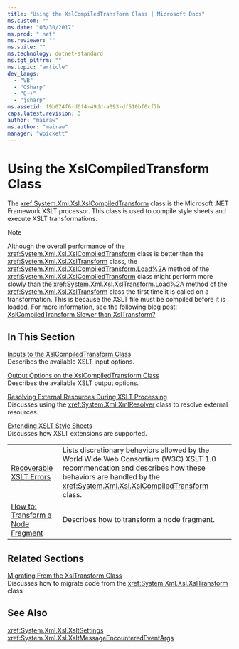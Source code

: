 ```yaml
---
title: "Using the XslCompiledTransform Class | Microsoft Docs"
ms.custom: ""
ms.date: "03/30/2017"
ms.prod: ".net"
ms.reviewer: ""
ms.suite: ""
ms.technology: dotnet-standard
ms.tgt_pltfrm: ""
ms.topic: "article"
dev_langs: 
  - "VB"
  - "CSharp"
  - "C++"
  - "jsharp"
ms.assetid: f9b074f6-d6f4-49dd-a093-df510bf0cf7b
caps.latest.revision: 3
author: "mairaw"
ms.author: "mairaw"
manager: "wpickett"
---
```

# Using the XslCompiledTransform Class
The <xref:System.Xml.Xsl.XslCompiledTransform> class is the Microsoft .NET Framework XSLT processor. This class is used to compile style sheets and execute XSLT transformations.  
  
> [!NOTE]
>  Although the overall performance of the <xref:System.Xml.Xsl.XslCompiledTransform> class is better than the <xref:System.Xml.Xsl.XslTransform> class, the <xref:System.Xml.Xsl.XslCompiledTransform.Load%2A> method of the <xref:System.Xml.Xsl.XslCompiledTransform> class might perform more slowly than the <xref:System.Xml.Xsl.XslTransform.Load%2A> method of the <xref:System.Xml.Xsl.XslTransform> class the first time it is called on a transformation. This is because the XSLT file must be compiled before it is loaded. For more information, see the following blog post: [XslCompiledTransform Slower than XslTransform?](http://go.microsoft.com/fwlink/?LinkId=130590)  
  
## In This Section  
 [Inputs to the XslCompiledTransform Class](../../../../docs/standard/data/xml/inputs-to-the-xslcompiledtransform-class.md)  
 Describes the available XSLT input options.  
  
 [Output Options on the XslCompiledTransform Class](../../../../docs/standard/data/xml/output-options-on-the-xslcompiledtransform-class.md)  
 Describes the available XSLT output options.  
  
 [Resolving External Resources During XSLT Processing](../../../../docs/standard/data/xml/resolving-external-resources-during-xslt-processing.md)  
 Discusses using the <xref:System.Xml.XmlResolver> class to resolve external resources.  
  
 [Extending XSLT Style Sheets](../../../../docs/standard/data/xml/extending-xslt-style-sheets.md)  
 Discusses how XSLT extensions are supported.  
  
|||  
|-|-|  
|[Recoverable XSLT Errors](../../../../docs/standard/data/xml/recoverable-xslt-errors.md)|Lists discretionary behaviors allowed by the World Wide Web Consortium (W3C) XSLT 1.0 recommendation and describes how these behaviors are handled by the <xref:System.Xml.Xsl.XslCompiledTransform> class.|  
|[How to: Transform a Node Fragment](../../../../docs/standard/data/xml/how-to-transform-a-node-fragment.md)|Describes how to transform a node fragment.|  
  
## Related Sections  
 [Migrating From the XslTransform Class](../../../../docs/standard/data/xml/migrating-from-the-xsltransform-class.md)  
 Discusses how to migrate code from the <xref:System.Xml.Xsl.XslTransform> class  
  
## See Also  
 <xref:System.Xml.Xsl.XsltSettings>   
 <xref:System.Xml.Xsl.XsltMessageEncounteredEventArgs>